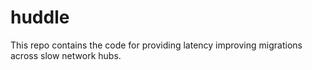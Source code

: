# huddle

This repo contains the code for providing latency improving migrations across slow network hubs.